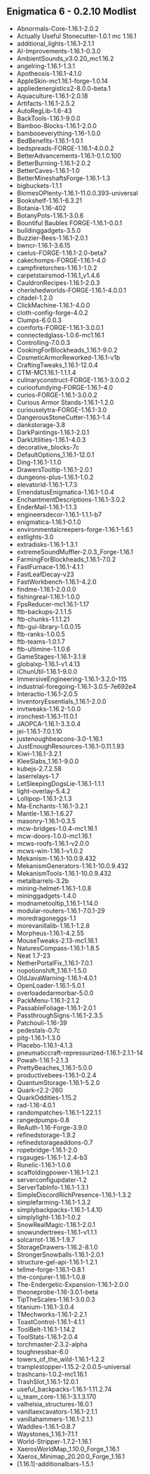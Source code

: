 ## Enigmatica 6 - 0.2.10 Modlist
- Abnormals-Core-1.16.1-2.0.2
- Actually Useful Stonecutter-1.0.1 mc 1.16.1
- additional_lights-1.16.1-2.1.1
- AI-Improvements-1.16.1-0.3.0
- AmbientSounds_v3.0.20_mc1.16.2
- angelring-1.16.1-1.3.1
- Apotheosis-1.16.1-4.1.0
- AppleSkin-mc1.16.1-forge-1.0.14
- appliedenergistics2-8.0.0-beta.1
- Aquaculture-1.16.1-2.0.18
- Artifacts-1.16.1-2.5.2
- AutoRegLib-1.6-43
- BackTools-1.16.1-9.0.0
- Bamboo-Blocks-1.16.1-2.0.0
- bambooeverything-1.16-1.0.0
- BedBenefits-1.16.1-1.0.1
- bedspreads-FORGE-1.16.1-4.0.0.2
- BetterAdvancements-1.16.1-0.1.0.100
- BetterBurning-1.16.1-2.0.2
- BetterCaves-1.16.1-1.0
- BetterMineshaftsForge-1.16.1-1.3
- bigbuckets-1.1.1
- BiomesOPlenty-1.16.1-11.0.0.393-universal
- Bookshelf-1.16.1-6.3.21
- Botania-1.16-402
- BotanyPots-1.16.1-3.0.6
- Bountiful Baubles FORGE-1.16.1-0.0.1
- buildinggadgets-3.5.0
- Buzzier-Bees-1.16.1-2.0.1
- bwncr-1.16.1-3.6.15
- caelus-FORGE-1.16.1-2.0-beta7
- cakechomps-FORGE-1.16.1-4.0
- campfiretorches-1.16.1-1.0.2
- carpetstairsmod-1.16.1_v1.4.6
- CauldronRecipes-1.16.1-2.0.3
- cherishedworlds-FORGE-1.16.1-4.0.0.1
- citadel-1.2.0
- ClickMachine-1.16.1-4.0.0
- cloth-config-forge-4.0.2
- Clumps-6.0.0.3
- comforts-FORGE-1.16.1-3.0.0.1
- connectedglass-1.0.6-mc1.16.1
- Controlling-7.0.0.3
- CookingForBlockheads_1.16.1-9.0.2
- CosmeticArmorReworked-1.16.1-v1b
- CraftingTweaks_1.16.1-12.0.4
- CTM-MC1.16.1-1.1.1.4
- culinaryconstruct-FORGE-1.16.1-3.0.0.2
- curioofundying-FORGE-1.16.1-4.0
- curios-FORGE-1.16.1-3.0.0.2
- Curious Armor Stands-1.16.1-1.2.0
- curiouselytra-FORGE-1.16.1-3.0
- DangerousStoneCutter-1.16.1-1.4
- dankstorage-3.8
- DarkPaintings-1.16.1-2.0.1
- DarkUtilities-1.16.1-4.0.3
- decorative_blocks-7c
- DefaultOptions_1.16.1-12.0.1
- Ding-1.16.1-1.1.0
- DrawersTooltip-1.16.1-2.0.1
- dungeons-plus-1.16.1-1.0.2
- elevatorid-1.16.1-1.7.3
- EmendatusEnigmatica-1.16.1-1.0.4
- EnchantmentDescriptions-1.16.1-3.0.2
- EnderMail-1.16.1-1.1.3
- engineersdecor-1.16.1-1.1.1-b7
- enigmatica-1.16.1-0.1.0
- environmentalcreepers-forge-1.16.1-1.6.1
- extlights-3.0
- extradisks-1.16.1-1.3.1
- extremeSoundMuffler-2.0.3_Forge-1.16.1
- FarmingForBlockheads_1.16.1-7.0.2
- FastFurnace-1.16.1-4.1.1
- FastLeafDecay-v23
- FastWorkbench-1.16.1-4.2.0
- findme-1.16.1-2.0.0.0
- fishingreal-1.16.1-1.0.0
- FpsReducer-mc1.16.1-1.17
- ftb-backups-2.1.1.5
- ftb-chunks-1.1.1.21
- ftb-gui-library-1.0.0.15
- ftb-ranks-1.0.0.5
- ftb-teams-1.0.1.7
- ftb-ultimine-1.1.0.6
- GameStages-1.16.1-3.1.8
- globalxp-1.16.1-v1.4.13
- iChunUtil-1.16.1-9.0.0
- ImmersiveEngineering-1.16.1-3.2.0-115
- industrial-foregoing-1.16.1-3.0.5-7e692e4
- Interactio-1.16.1-2.0.5
- InventoryEssentials_1.16.1-2.0.0
- invtweaks-1.16.2-1.0.0
- ironchest-1.16.1-11.0.1
- JAOPCA-1.16.1-3.3.0.4
- jei-1.16.1-7.0.1.10
- justenoughbeacons-3.0-1.16.1
- JustEnoughResources-1.16.1-0.11.1.93
- Kiwi-1.16.1-3.2.1
- KleeSlabs_1.16.1-9.0.0
- kubejs-2.7.2.58
- laserrelays-1.7
- LetSleepingDogsLie-1.16.1-1.1.1
- light-overlay-5.4.2
- Lollipop-1.16.1-2.1.3
- Ma-Enchants-1.16.1-3.2.1
- Mantle-1.16.1-1.6.27
- masonry-1.16.1-0.3.5
- mcw-bridges-1.0.4-mc1.16.1
- mcw-doors-1.0.0-mc1.16.1
- mcws-roofs-1.16.1-v2.0.0
- mcws-win-1.16.1-v1.0.2
- Mekanism-1.16.1-10.0.9.432
- MekanismGenerators-1.16.1-10.0.9.432
- MekanismTools-1.16.1-10.0.9.432
- metalbarrels-3.2b
- mining-helmet-1.16.1-1.0.8
- mininggadgets-1.4.0
- modnametooltip_1.16.1-1.14.0
- modular-routers-1.16.1-7.0.1-29
- moredragoneggs-1.1
- morevanillalib-1.16.1-1.2.8
- Morpheus-1.16.1-4.2.55
- MouseTweaks-2.13-mc1.16.1
- NaturesCompass-1.16.1-1.8.5
- Neat 1.7-23
- NetherPortalFix_1.16.1-7.0.1
- nopotionshift_1.16.1-1.5.0
- OldJavaWarning-1.16.1-4.0.1
- OpenLoader-1.16.1-5.0.1
- overloadedarmorbar-5.0.0
- PackMenu-1.16.1-2.1.2
- PassableFoliage-1.16.1-2.0.1
- PassthroughSigns-1.16.1-2.3.5
- Patchouli-1.16-39
- pedestals-0.7c
- pitg-1.16.1-1.3.0
- Placebo-1.16.1-4.1.3
- pneumaticcraft-repressurized-1.16.1-2.1.1-14
- Powah-1.16.1-2.1.3
- PrettyBeaches_1.16.1-5.0.0
- productivebees-1.16.1-0.2.4
- QuantumStorage-1.16.1-5.2.0
- Quark-r2.2-260
- QuarkOddities-1.15.2
- rad-1.16-4.0.1
- randompatches-1.16.1-1.22.1.1
- rangedpumps-0.8
- ReAuth-1.16-Forge-3.9.0
- refinedstorage-1.9.2
- refinedstorageaddons-0.7
- ropebridge-1.16.1-2.0
- rsgauges-1.16.1-1.2.4-b3
- Runelic-1.16.1-1.0.6
- scaffoldingpower-1.16.1-1.2.1
- serverconfigupdater-1.2
- ServerTabInfo-1.16.1-1.3.1
- SimpleDiscordRichPresence-1.16.1-1.3.2
- simplefarming-1.16.1-1.3.2
- simplybackpacks-1.16.1-1.4.10
- simplylight-1.16.1-1.0.2
- SnowRealMagic-1.16.1-2.0.1
- snowundertrees-1.16.1-v1.1.1
- solcarrot-1.16.1-1.9.7
- StorageDrawers-1.16.2-8.1.0
- StrongerSnowballs-1.16.1-2.0.1
- structure-gel-api-1.16.1-1.2.1
- tellme-forge-1.16.1-0.8.1
- the-conjurer-1.16.1-1.0.8
- The-Endergetic-Expansion-1.16.1-2.0.0
- theoneprobe-1.16-3.0.1-beta
- TipTheScales-1.16.1-3.0.0.3
- titanium-1.16.1-3.0.4
- TMechworks-1.16.1-2.2.1
- ToastControl-1.16.1-4.1.1
- ToolBelt-1.16.1-1.14.2
- ToolStats-1.16.1-2.0.4
- torchmaster-2.3.2-alpha
- toughnessbar-6.0
- towers_of_the_wild-1.16.1-1.2.2
- tramplestopper-1.15.2-2.0.0.5-universal
- trashcans-1.0.2-mc1.16.1
- TrashSlot_1.16.1-12.0.1
- useful_backpacks-1.16.1-1.11.2.74
- u_team_core-1.16.1-3.1.3.170
- valhelsia_structures-16.0.1
- vanillaexcavators-1.16.1-2.1.1
- vanillahammers-1.16.1-2.1.1
- Waddles-1.16.1-0.8.7
- Waystones_1.16.1-7.1.1
- World-Stripper-1.7.2-1.16.1
- XaerosWorldMap_1.10.0_Forge_1.16.1
- Xaeros_Minimap_20.20.0_Forge_1.16.1
- [1.16.1]-additionalbars-1.5.1
